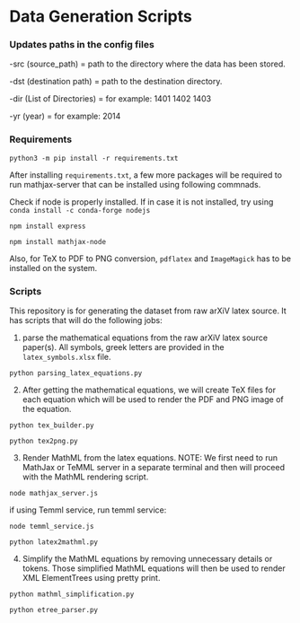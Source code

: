 # Data Generation Scripts


### Updates paths in the config files

-src (source_path) = path to the directory where the data has been stored.  

-dst (destination path) = path to the destination directory.  

-dir (List of Directories) = for example: 1401 1402 1403  

-yr (year) = for example: 2014

### Requirements

```
python3 -m pip install -r requirements.txt
```

After installing `requirements.txt`, a few more packages will be required to run mathjax-server that can be installed using following commnads.

Check if node is properly installed. If in case it is not installed, try using `conda install -c conda-forge nodejs`
```
npm install express
```
```
npm install mathjax-node
```
Also, for TeX to PDF to PNG conversion, `pdflatex` and `ImageMagick` has to be installed on the system.

### Scripts

This repository is for generating the dataset from raw arXiV latex source. It has scripts that will do the following jobs:

1) parse the mathematical equations from the raw arXiV latex source paper(s). All symbols, greek letters are provided in the `latex_symbols.xlsx` file.
```
python parsing_latex_equations.py
```

2) After getting the mathematical equations, we will create TeX files for each equation which will be used to render the PDF and PNG image of the equation.
```
python tex_builder.py
```
```
python tex2png.py
```

3) Render MathML from the latex equations. NOTE: We first need to run MathJax or TeMML server in a separate terminal and then will proceed with the MathML rendering script.
```
node mathjax_server.js
```
if using Temml service, run temml service:
```
node temml_service.js
```

```
python latex2mathml.py
```

4) Simplify the MathML equations by removing unnecessary details or tokens. Those simplified MathML equations will then be used to render XML ElementTrees using pretty print.
```
python mathml_simplification.py
```
```
python etree_parser.py
```
